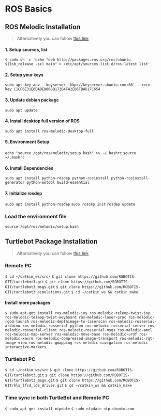 # ROS Basics
## ROS Melodic Installation
> Alternatively you can follow [this link](http://wiki.ros.org/melodic/Installation/Ubuntu)
#### 1. Setup sources, list
`$ sudo sh -c 'echo "deb http://packages.ros.org/ros/ubuntu $(lsb_release -sc) main" > /etc/apt/sources.list.d/ros-latest.list'`
#### 2. Setup your keys
`sudo apt-key adv --keyserver 'hkp://keyserver.ubuntu.com:80' --recv-key C1CF6E31E6BADE8868B172B4F42ED6FBAB17C654`
#### 3. Update debian package
`sudo apt update`
#### 4. Install desktop full version of ROS
`sudo apt install ros-melodic-desktop-full`
#### 5. Environment Setup
`echo "source /opt/ros/melodic/setup.bash" >> ~/.bashrc`
`source ~/.bashrc`
#### 6. Install Dependencies
`sudo apt install python-rosdep python-rosinstall python-rosinstall-generator python-wstool build-essential`
#### 7. Initialize rosdep
`sudo apt install python-rosdep`
`sudo rosdep init`
`rosdep update`
### Load the environment file
`source /opt/ros/melodic/setup.bash`
## Turtlebot Package Installation
> Alternatively you can follow [this link](https://emanual.robotis.com/docs/en/platform/turtlebot3/pc_setup/)
### Remote PC
`$ cd ~/catkin_ws/src/`
`$ git clone https://github.com/ROBOTIS-GIT/turtlebot3.git`
`$ git clone https://github.com/ROBOTIS-GIT/turtlebot3_msgs.git`
`$ git clone https://github.com/ROBOTIS-GIT/turtlebot3_simulations.git`
`$ cd ~/catkin_ws && catkin_make`
#### Install more packages
`$ sudo apt-get install ros-melodic-joy ros-melodic-teleop-twist-joy ros-melodic-teleop-twist-keyboard ros-melodic-laser-proc ros-melodic-rgbd-launch ros-melodic-depthimage-to-laserscan ros-melodic-rosserial-arduino ros-melodic-rosserial-python ros-melodic-rosserial-server ros-melodic-rosserial-client ros-melodic-rosserial-msgs ros-melodic-amcl ros-melodic-map-server ros-melodic-move-base ros-melodic-urdf ros-melodic-xacro ros-melodic-compressed-image-transport ros-melodic-rqt-image-view ros-melodic-gmapping ros-melodic-navigation ros-melodic-interactive-markers`

### Turtlebot PC
`$ cd ~/catkin_ws/src`
`$ git clone https://github.com/ROBOTIS-GIT/turtlebot3.git`
`$ git clone https://github.com/ROBOTIS-GIT/turtlebot3_msgs.git`
`$ git clone https://github.com/ROBOTIS-GIT/hls_lfcd_lds_driver.git`
`$ cd ~/catkin_ws && catkin_make`

### Time sync in both TurtleBot and Remote PC
`$ sudo apt-get install ntpdate`
`$ sudo ntpdate ntp.ubuntu.com`
